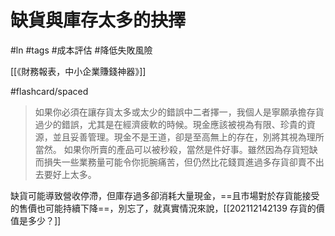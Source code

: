 # 缺貨與庫存太多的抉擇
#ln #tags #成本評估 #降低失敗風險 

[[《財務報表，中小企業賺錢神器》]]

#flashcard/spaced 
> 如果你必須在讓存貨太多或太少的錯誤中二者擇一，我個人是寧願承擔存貨過少的錯誤，尤其是在經濟疲軟的時候。現金應該被視為有限、珍貴的資源，並且妥善管理。現金不是王道，卻是至高無上的存在，別將其視為理所當然。
> 如果你所賣的產品可以被秒殺，當然是件好事。雖然因為存貨短缺而損失一些業務量可能令你扼腕痛苦，但仍然比花錢買進過多存貨卻賣不出去要好上太多。

缺貨可能導致營收停滯，但庫存過多卻消耗大量現金，==且市場對於存貨能接受的售價也可能持續下降==，別忘了，就真實情況來說，[[202112142139 存貨的價值是多少？]]
